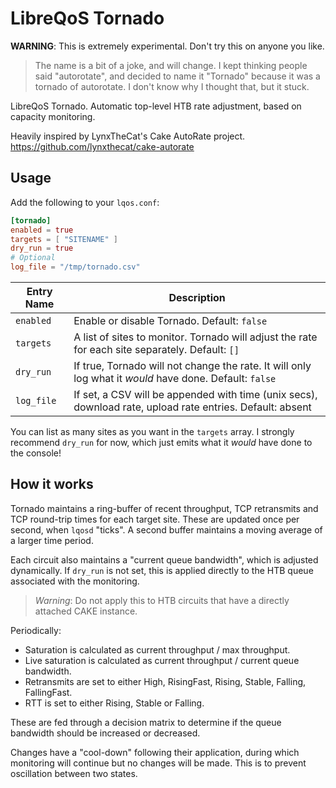 # LibreQoS Tornado

**WARNING**: This is extremely experimental. Don't try this on anyone you like.

> The name is a bit of a joke, and will change. I kept thinking people said "autorotate", and decided to name it "Tornado" because it was a tornado of autorotate. I don't know why I thought that, but it stuck.

LibreQoS Tornado. Automatic top-level HTB rate adjustment, based on capacity monitoring.

Heavily inspired by LynxTheCat's Cake AutoRate project. https://github.com/lynxthecat/cake-autorate

## Usage

Add the following to your `lqos.conf`:

```toml
[tornado]
enabled = true
targets = [ "SITENAME" ]
dry_run = true
# Optional
log_file = "/tmp/tornado.csv"
```

| **Entry Name** | **Description**                                                                                           |
|----------------|-----------------------------------------------------------------------------------------------------------|
| `enabled`      | Enable or disable Tornado. Default: `false`                                                               |
| `targets`      | A list of sites to monitor. Tornado will adjust the rate for each site separately. Default: `[]`          |
| `dry_run`      | If true, Tornado will not change the rate. It will only log what it *would* have done. Default: `false`   |
| `log_file`     | If set, a CSV will be appended with time (unix secs), download rate, upload rate entries. Default: absent |

You can list as many sites as you want in the `targets` array. I strongly recommend `dry_run` for now, which just
emits what it *would* have done to the console!

## How it works

Tornado maintains a ring-buffer of recent throughput, TCP retransmits and TCP round-trip times for each target site.
These are updated once per second, when `lqosd` "ticks". A second buffer maintains a moving average of a larger time period.

Each circuit also maintains a "current queue bandwidth", which is adjusted dynamically. If `dry_run` is not set,
this is applied directly to the HTB queue associated with the monitoring.

> *Warning*: Do not apply this to HTB circuits that have a directly attached CAKE instance.

Periodically:

* Saturation is calculated as current throughput / max throughput.
* Live saturation is calculated as current throughput / current queue bandwidth.
* Retransmits are set to either High, RisingFast, Rising, Stable, Falling, FallingFast.
* RTT is set to either Rising, Stable or Falling.

These are fed through a decision matrix to determine if the queue bandwidth should be increased or decreased.

Changes have a "cool-down" following their application, during which monitoring will continue but no changes will be made.
This is to prevent oscillation between two states.
